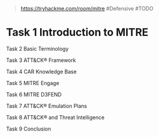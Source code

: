 > https://tryhackme.com/room/mitre
> #Defensive #TODO 

# Task 1 Introduction to MITRE



Task 2 Basic Terminology

Task 3 ATT&CK® Framework

Task 4 CAR Knowledge Base

Task 5 MITRE Engage

Task 6 MITRE D3FEND

Task 7 ATT&CK® Emulation Plans

Task 8 ATT&CK® and Threat Intelligence

Task 9 Conclusion